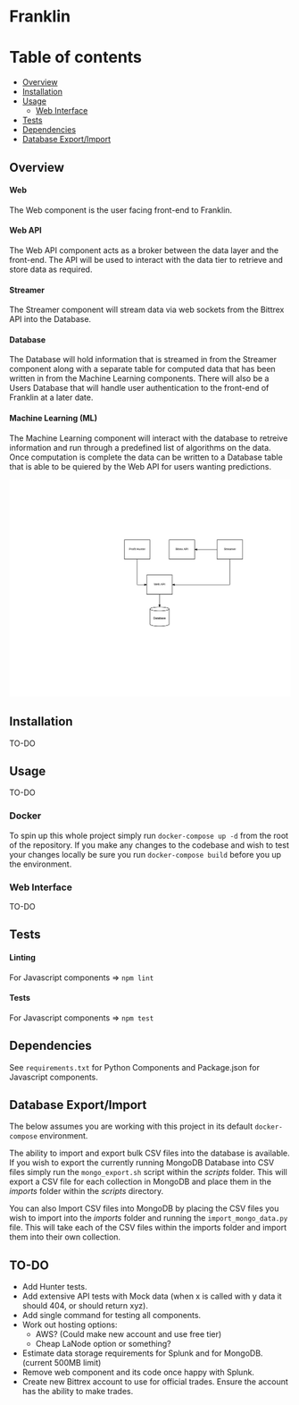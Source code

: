 # Franklin

Table of contents
=================

  * [Overview](#overview)
  * [Installation](#installation)
  * [Usage](#usage)
    * [Web Interface](#webinterface)
  * [Tests](#tests)
  * [Dependencies](#dependencies)
  * [Database Export/Import](#database-export-import)


## Overview

#### Web
The Web component is the user facing front-end to Franklin.

#### Web API
The Web API component acts as a broker between the data layer and the front-end.
The API will be used to interact with the data tier to retrieve and store data as required.

#### Streamer
The Streamer component will stream data via web sockets from the Bittrex API into the Database.

#### Database
The Database will hold information that is streamed in from the Streamer component along with a separate table for computed data that has been written in from the Machine Learning components. There will also be a Users Database that will handle user authentication to the front-end of Franklin at a later date.

#### Machine Learning (ML)
The Machine Learning component will interact with the database to retreive information and run through a predefined list of algorithms on the data. Once computation is complete the data can be written to a Database table that is able to be quiered by the Web API for users wanting predictions.

<p align="center">
  <img src="https://github.com/danagain/Franklin/blob/master/docs/images/overview.png" alt="overview"/>
</p>


## Installation

TO-DO

## Usage

TO-DO

### Docker

To spin up this whole project simply run `docker-compose up -d` from the root of the repository. If you make any changes to the codebase and wish to test your changes locally be sure you run `docker-compose build` before you up the environment.

### Web Interface

TO-DO

## Tests

#### Linting
For Javascript components => `npm lint`

#### Tests
For Javascript components => `npm test`

## Dependencies
See `requirements.txt` for Python Components and Package.json for Javascript components.

## Database Export/Import
The below assumes you are working with this project in its default `docker-compose` environment.

The ability to import and export bulk CSV files into the database is available. If you wish to export the currently running MongoDB Database into CSV files simply run the `mongo_export.sh` script within the *scripts* folder. This will export a CSV file for each collection in MongoDB and place them in the *imports* folder within the *scripts* directory.

You can also Import CSV files into MongoDB by placing the CSV files you wish to import into the *imports* folder and running the `import_mongo_data.py` file. This will take each of the CSV files within the imports folder and import them into their own collection.


## TO-DO

* Add Hunter tests.
* Add extensive API tests with Mock data (when x is called with y data it should 404, or should return xyz).
* Add single command for testing all components.
* Work out hosting options:
  * AWS? (Could make new account and use free tier)
  * Cheap LaNode option or something?
* Estimate data storage requirements for Splunk and for MongoDB. (current 500MB limit)
* Remove web component and its code once happy with Splunk.
* Create new Bittrex account to use for official trades. Ensure the account has the ability to make trades.


